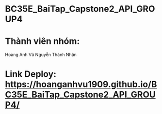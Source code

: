 # BC35E_BaiTap_Capstone2_API_GROUP4
# Thành viên nhóm:
Hoàng Anh Vũ
Nguyễn Thành Nhân
# Link Deploy: https://hoanganhvu1909.github.io/BC35E_BaiTap_Capstone2_API_GROUP4/
